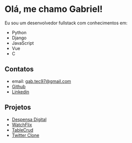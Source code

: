 # Olá, me chamo Gabriel!

Eu sou um desenvolvedor fullstack com conhecimentos em:

- Python
- Django
- JavaScript
- Vue
- C


## Contatos

- email: gab.tec97@gmail.com
- [Github](https://github.com/Gabriels999)
- [Linkedin](https://www.linkedin.com/in/gabriel-santos-87aa58227/)

## Projetos

- [Despensa Digital](https://github.com/Gabriels999/despensa_digital)
- [WatchFlix](https://github.com/Gabriels999/WatchFlix)
- [TableCrud](https://github.com/Gabriels999/TableCrud)
- [Twitter Clone](https://github.com/luccaribeiro/Twitter-Clone)
